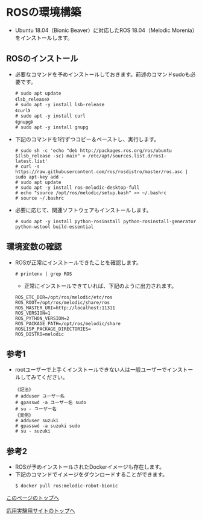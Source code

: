 # ROSの環境構築
- Ubuntu 18.04（Bionic Beaver）に対応したROS 18.04（Melodic Morenia）をインストールします。

## ROSのインストール
- 必要なコマンドを予めインストールしておきます。前述のコマンドsudoも必要です。
  ```
  # sudo apt update
  《lsb_release》
  # sudo apt -y install lsb-release
  《curl》
  # sudo apt -y install curl
  《gnupg》
  # sudo apt -y install gnupg
  ```
- 下記のコマンドを1行ずつコピー＆ペーストし、実行します。
  ```
  # sudo sh -c 'echo "deb http://packages.ros.org/ros/ubuntu $(lsb_release -sc) main" > /etc/apt/sources.list.d/ros1-latest.list'
  # curl -s https://raw.githubusercontent.com/ros/rosdistro/master/ros.asc | sudo apt-key add -
  # sudo apt update
  # sudo apt -y install ros-melodic-desktop-full
  # echo "source /opt/ros/melodic/setup.bash" >> ~/.bashrc
  # source ~/.bashrc
  ```
- 必要に応じて、関連ソフトウェアもインストールします。
  ```
  # sudo apt -y install python-rosinstall python-rosinstall-generator python-wstool build-essential
  ```

## 環境変数の確認
- ROSが正常にインストールできたことを確認します。  
  ```
  # printenv | grep ROS
  ```
  - 正常にインストールできていれば、下記のように出力されます。
  ```
  ROS_ETC_DIR=/opt/ros/melodic/etc/ros
  ROS_ROOT=/opt/ros/melodic/share/ros
  ROS_MASTER_URI=http://localhost:11311
  ROS_VERSION=1
  ROS_PYTHON_VERSION=2
  ROS_PACKAGE_PATH=/opt/ros/melodic/share
  ROSLISP_PACKAGE_DIRECTORIES=
  ROS_DISTRO=melodic
  ```

## 参考1
- rootユーザーで上手くインストールできない人は一般ユーザーでインストールしてみてください。
  ```
  《記法》
  # adduser ユーザー名
  # gpasswd -a ユーザー名 sudo
  # su - ユーザー名
  《実例》
  # adduser suzuki
  # gpasswd -a suzuki sudo
  # su - suzuki
  ```

## 参考2
- ROSが予めインストールされたDockerイメージも存在します。
- 下記のコマンドでイメージをダウンロードすることができます。
  ```
  $ docker pull ros:melodic-robot-bionic
  ```

[このページのトップへ](#)

[応用実験用サイトのトップへ](https://stl-apu.github.io/advanced_experiment_2022/)
